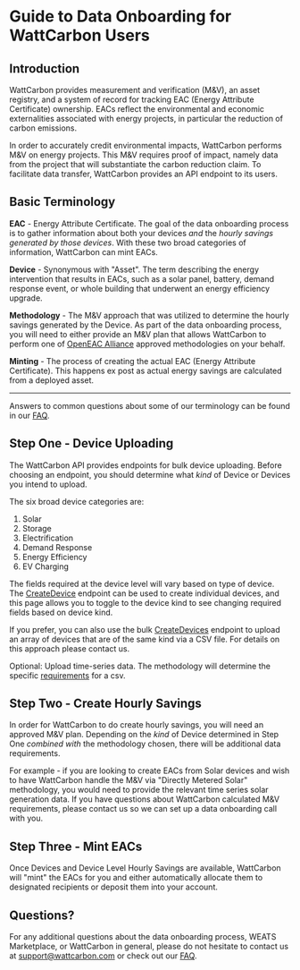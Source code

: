 # Guide to Data Onboarding for WattCarbon Users

## Introduction

WattCarbon provides measurement and verification (M\&V), an asset registry, and a system of record for tracking EAC (Energy Attribute Certificate) ownership. EACs reflect the environmental and economic externalities associated with energy projects, in particular the reduction of carbon emissions. 

In order to accurately credit environmental impacts, WattCarbon performs M\&V on energy projects. This M\&V requires proof of impact, namely data from the project that will substantiate the carbon reduction claim. To facilitate data transfer, WattCarbon provides an API endpoint to its users. 

## Basic Terminology

**EAC** - Energy Attribute Certificate. The goal of the data onboarding process is to gather information about both your devices _and_ the _hourly savings generated by those devices_. With these two broad categories of information, WattCarbon can mint EACs.

**Device** - Synonymous with "Asset". The term describing the energy intervention that results in EACs, such as a solar panel, battery, demand response event, or whole building that underwent an energy efficiency upgrade.

**Methodology** - The M\&V approach that was utilized to determine the hourly savings generated by the Device. As part of the data onboarding process, you will need to either provide an M\&V plan that allows WattCarbon to perform one of [OpenEAC Alliance](https://www.openeac.org/) approved methodologies on your behalf.

**Minting** - The process of creating the actual EAC (Energy Attribute Certificate). This happens ex post as actual energy savings are calculated from a deployed asset.

---

Answers to common questions about some of our terminology can be found in our [FAQ](https://wattcarbon.com/faq).

## Step One - Device Uploading

The WattCarbon API provides endpoints for bulk device uploading. Before choosing an endpoint, you should determine what _kind_ of Device or Devices you intend to upload.

The six broad device categories are:

1. Solar
2. Storage
3. Electrification
4. Demand Response
5. Energy Efficiency
6. EV Charging

The fields required at the device level will vary based on type of device. The [CreateDevice](https://api.wattcarbon.com/#tag/Devices/operation/create_device_devices_post) endpoint can be used to create individual devices, and this page allows you to toggle to the device kind to see changing required fields based on device kind.

If you prefer, you can also use the bulk [CreateDevices](https://api.wattcarbon.com/#tag/Devices/operation/create_devices_devices_csv_post) endpoint to upload an array of devices that are of the same kind via a CSV file. For details on this approach please contact us.

Optional: Upload time-series data. The methodology will determine the specific [requirements](https://api.wattcarbon.com/#tag/Devices/operation/upload_device_timeseries_devices__device_id__timeseries_post) for a csv. 

## Step Two - Create Hourly Savings

In order for WattCarbon to do create hourly savings, you will need an approved M\&V plan. Depending on the _kind_ of Device determined in Step One _combined with_ the methodology chosen, there will be additional data requirements.

For example - if you are looking to create EACs from Solar devices and wish to have WattCarbon handle the M\&V via "Directly Metered Solar" methodology, you would need to provide the relevant time series solar generation data. If you have questions about WattCarbon calculated M\&V requirements, please contact us so we can set up a data onboarding call with you.

## Step Three - Mint EACs

Once Devices and Device Level Hourly Savings are available, WattCarbon will "mint" the EACs for you and either automatically allocate them to designated recipients or deposit them into your account.

## Questions?

For any additional questions about the data onboarding process, WEATS Marketplace, or WattCarbon in general, please do not hesitate to contact us at <support@wattcarbon.com> or check out our [FAQ](https://wattcarbon.com/faq).

